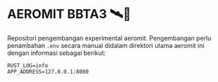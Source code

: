 # AEROMIT BBTA3 🛰🚀
Repositori pengembangan experimental aeromit. Pengembangan perlu penambahan `.env` secara manual
didalam direktori utama aeromit ini dengan informasi sebagai berikut:

```
RUST_LOG=info
APP_ADDRESS=127.0.0.1:8080
```
